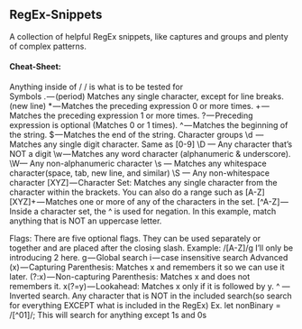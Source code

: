 ## RegEx-Snippets
A collection of helpful RegEx snippets, like captures and groups and plenty of complex patterns.

#### Cheat-Sheet:

Anything inside of / / is what is to be tested for	
Symbols
. — (period) Matches any single character, except for line breaks.(new line)
* — Matches the preceding expression 0 or more times.
+ — Matches the preceding expression 1 or more times.
? — Preceding expression is optional (Matches 0 or 1 times).
^ — Matches the beginning of the string.
$ — Matches the end of the string.
Character groups
\d  — Matches any single digit character. Same as [0-9]
\D — Any character that’s NOT a digit
\w — Matches any word character (alphanumeric & underscore).
\W— Any non-alphanumeric character
\s — Matches any whitespace character(space, tab, new line, and similar)
\S — Any non-whitespace character
[XYZ] — Character Set: Matches any single character from the character within the brackets. You can also do a range such as [A-Z]
[XYZ]+ — Matches one or more of any of the characters in the set.
[^A-Z] — Inside a character set, the ^ is used for negation. In this example, match anything that is NOT an uppercase letter.

 
Flags:
There are five optional flags. They can be used separately or together and are placed after the closing slash. Example: /[A-Z]/g I’ll only be introducing 2 here.
g — Global search
i — case insensitive search
Advanced
(x) — Capturing Parenthesis: Matches x and remembers it so we can use it later.
(?:x) — Non-capturing Parenthesis: Matches x and does not remembers it.
x(?=y) — Lookahead: Matches x only if it is followed by y.
^ — Inverted search. Any character that is NOT in the included search(so search for everything EXCEPT what is included in the RegEx)
Ex. let nonBinary = /[^01]/;
This will search for anything except 1s and 0s

